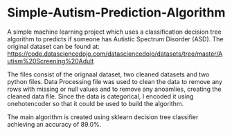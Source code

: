 # Simple-Autism-Prediction-Algorithm
A simple machine learning project which uses a classification decision tree algorithm to predicts if someone has Autistic Spectrum Disorder (ASD). The original dataset can be found at: https://code.datasciencedojo.com/datasciencedojo/datasets/tree/master/Autism%20Screening%20Adult 

The files consist of the orignaal dataset, two cleaned datasets and two python files. Data Processing file was used to clean the data to remove any rows with missing or null values and to remove any anoamlies, creating the cleaned data file. Since the data is categorical, I encoded it using onehotencoder so that it could be used to build the algorithm.

The main algorithm is created using sklearn decision tree classifier achieving an accuracy of 89.0%.
